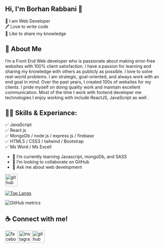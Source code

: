 ## Hi, I'm Borhan Rabbani 👋

<p>
👑 I am Web Developer <br> 
🖊️ Love to write code <br> 
🎤 Like to share my knowledge </p> 


## 🚀 About Me
I’m a Front End Web developer who is passionate about making error-free websites with 100% client satisfaction. I have a passion for learning and sharing my knowledge with others as publicly as possible. I love to solve real-world problems. I am strategic, goal-oriented, and always work with an end goal in mind. Over the past years, I created 100s of websites for my clients. I pride myself on doing quality work and maintain excellent communication. Most of the time I work with fontend developer me technologies I enjoy working with include ReactJS, JavaScript as well . 


## 👨‍💻 Skills & Experiance: 

✅ JavaScript <br>
✅ React js <br>
✅ MongoDb / node js / express js / firebase <br>
✅ HTML5 / CSS3 / tailwind / Bootstrap <br>
✅ Ms Word / Ms Excell <br>


- 🌱 I’m currently learning Javascript, mongoDb, and SASS 
- 👯 I’m looking to collaborate on GitHub  
- 💬 Ask me about web development



[<img src='https://cdn.jsdelivr.net/npm/simple-icons@3.0.1/icons/github.svg' alt='github' height='40'>](https://github.com/rabbaniborhan)  

[![Top Langs](https://github-readme-stats.vercel.app/api/top-langs/?username=rabbaniborhan)](https://github.com/anuraghazra/github-readme-stats)

![GitHub metrics](https://metrics.lecoq.io/rabbaniborhan)  



## ☕ Connect with me!
[<img src='https://camo.githubusercontent.com/2d1ffa69dd491ebeca01b2098cf8233dd09950ff5895abccd5b455ca442abc59/68747470733a2f2f696d672e736869656c64732e696f2f62616467652f46616365626f6f6b2d3138373746323f7374796c653d666f722d7468652d6261646765266c6f676f3d66616365626f6f6b266c6f676f436f6c6f723d7768697465' alt='facebook' height='40'>](https://www.facebook.com/valobasaamar.valobasa.77)  [<img src='https://camo.githubusercontent.com/b3d4671768bd0f9b6c8f410a25a96e0c5a4d135208d8910461e986f97e7985ab/68747470733a2f2f696d672e736869656c64732e696f2f62616467652f496e7374616772616d2d4534343035463f7374796c653d666f722d7468652d6261646765266c6f676f3d696e7374616772616d266c6f676f436f6c6f723d7768697465' alt='instagram' height='40'>](https://www.instagram.com/brborhan70/)    [<img src='https://camo.githubusercontent.com/bd2bd127c104ba5c98bb12c70801b075aee1f040009089510f69554300e7ff41/68747470733a2f2f696d672e736869656c64732e696f2f62616467652f4769742d4630353033323f7374796c653d666f722d7468652d6261646765266c6f676f3d676974266c6f676f436f6c6f723d7768697465' alt='github' height='40'>](https://github.com/rabbaniborhan) 
